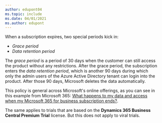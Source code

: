 ```yaml
---
author: edupont04
ms.topic: include
ms.date: 04/01/2021
ms.author: edupont
---
```

When a subscription expires, two special periods kick in: 

- *Grace period*
- *Data retention period*

The *grace period* is a period of 30 days when the customer can still access the product without any restrictions. After the grace period, the subscription enters the *data retention period*, which is another 90 days during which only the admin users of the Azure Active Directory tenant can login into the product. After those 90 days, Microsoft deletes the data automatically.  

This policy is general across Microsoft's online offerings, as you can see in this example from Microsoft 365: [What happens to my data and access when my Microsoft 365 for business subscription ends?](/microsoft-365/commerce/subscriptions/what-if-my-subscription-expires?view=o365-worldwide&preserve-view=true).  

The same applies to trials that are based on the **Dynamics 365 Business Central Premium Trial** license. But this does not apply to viral trials.
